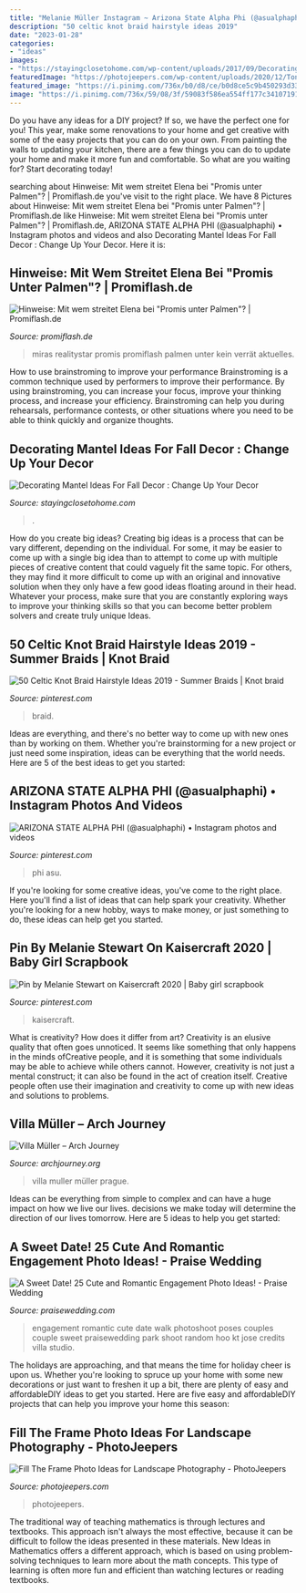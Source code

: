 ```yaml
---
title: "Melanie Müller Instagram ~ Arizona State Alpha Phi (@asualphaphi) • Instagram Photos And Videos"
description: "50 celtic knot braid hairstyle ideas 2019"
date: "2023-01-28"
categories:
- "ideas"
images:
- "https://stayingclosetohome.com/wp-content/uploads/2017/09/Decorating-Mantel-Ideas-For-Fall-Decor.png"
featuredImage: "https://photojeepers.com/wp-content/uploads/2020/12/Tony-Kendrick-fill-the-frame.jpg"
featured_image: "https://i.pinimg.com/736x/b0/d8/ce/b0d8ce5c9b450293d3327bbe85720f8b.jpg"
image: "https://i.pinimg.com/736x/59/08/3f/59083f586ea554ff177c341071916977.jpg"
---
```



Do you have any ideas for a DIY project? If so, we have the perfect one for you! This year, make some renovations to your home and get creative with some of the easy projects that you can do on your own. From painting the walls to updating your kitchen, there are a few things you can do to update your home and make it more fun and comfortable. So what are you waiting for? Start decorating today!

	

		
searching about Hinweise: Mit wem streitet Elena bei &quot;Promis unter Palmen&quot;? | Promiflash.de you've visit to the right place. We have 8 Pictures about Hinweise: Mit wem streitet Elena bei &quot;Promis unter Palmen&quot;? | Promiflash.de like Hinweise: Mit wem streitet Elena bei &quot;Promis unter Palmen&quot;? | Promiflash.de, ARIZONA STATE ALPHA PHI (@asualphaphi) • Instagram photos and videos and also Decorating Mantel Ideas For Fall Decor : Change Up Your Decor. Here it is:
		
    
## Hinweise: Mit Wem Streitet Elena Bei &quot;Promis Unter Palmen&quot;? | Promiflash.de

<img loading=lazy src="https://content4.promiflash.de/article-images/video_1080/elena-miras-posiert-13.jpg" onerror="this.onerror=null;this.src='https://tse4.mm.bing.net/th?id=OIP.b2lRuSQhNZJEXJ8Gqi-zbwHaEK&amp;pid=15.1';" alt="Hinweise: Mit wem streitet Elena bei &quot;Promis unter Palmen&quot;? | Promiflash.de">

_Source: promiflash.de_

>miras realitystar promis promiflash palmen unter kein verrät aktuelles. 

	

How to use brainstroming to improve your performance
Brainstroming is a common technique used by performers to improve their performance. By using brainstroming, you can increase your focus, improve your thinking process, and increase your efficiency. Brainstroming can help you during rehearsals, performance contests, or other situations where you need to be able to think quickly and organize thoughts.

    
## Decorating Mantel Ideas For Fall Decor : Change Up Your Decor

<img loading=lazy src="https://stayingclosetohome.com/wp-content/uploads/2017/09/Decorating-Mantel-Ideas-For-Fall-Decor.png" onerror="this.onerror=null;this.src='https://tse4.mm.bing.net/th?id=OIP.i7KxexKCn-CqN7NLhlXrOQHaOH&amp;pid=15.1';" alt="Decorating Mantel Ideas For Fall Decor : Change Up Your Decor">

_Source: stayingclosetohome.com_

>. 

	

How do you create big ideas?
Creating big ideas is a process that can be vary different, depending on the individual. For some, it may be easier to come up with a single big idea than to attempt to come up with multiple pieces of creative content that could vaguely fit the same topic. For others, they may find it more difficult to come up with an original and innovative solution when they only have a few good ideas floating around in their head. Whatever your process, make sure that you are constantly exploring ways to improve your thinking skills so that you can become better problem solvers and create truly unique Ideas.

    
## 50 Celtic Knot Braid Hairstyle Ideas 2019 - Summer Braids | Knot Braid

<img loading=lazy src="https://i.pinimg.com/736x/9d/a1/5f/9da15ff40cc9f87746a468eadcbdaee2.jpg" onerror="this.onerror=null;this.src='https://tse2.mm.bing.net/th?id=OIP.vkKoWggcCGc-EjvbMDWeWAHaE_&amp;pid=15.1';" alt="50 Celtic Knot Braid Hairstyle Ideas 2019 - Summer Braids | Knot braid">

_Source: pinterest.com_

>braid. 

	

Ideas are everything, and there's no better way to come up with new ones than by working on them. Whether you're brainstorming for a new project or just need some inspiration, ideas can be everything that the world needs. Here are 5 of the best ideas to get you started: 

    
## ARIZONA STATE ALPHA PHI (@asualphaphi) • Instagram Photos And Videos

<img loading=lazy src="https://i.pinimg.com/736x/b0/d8/ce/b0d8ce5c9b450293d3327bbe85720f8b.jpg" onerror="this.onerror=null;this.src='https://tse1.mm.bing.net/th?id=OIP.JDZmO-Rd9_h_Eae42E9veAHaJG&amp;pid=15.1';" alt="ARIZONA STATE ALPHA PHI (@asualphaphi) • Instagram photos and videos">

_Source: pinterest.com_

>phi asu. 

	

If you're looking for some creative ideas, you've come to the right place. Here you'll find a list of ideas that can help spark your creativity. Whether you're looking for a new hobby, ways to make money, or just something to do, these ideas can help get you started.

    
## Pin By Melanie Stewart On Kaisercraft 2020 | Baby Girl Scrapbook

<img loading=lazy src="https://i.pinimg.com/736x/59/08/3f/59083f586ea554ff177c341071916977.jpg" onerror="this.onerror=null;this.src='https://tse3.mm.bing.net/th?id=OIP.ZV4P8pNRhQPj3jFh7KbAsQHaHa&amp;pid=15.1';" alt="Pin by Melanie Stewart on Kaisercraft 2020 | Baby girl scrapbook">

_Source: pinterest.com_

>kaisercraft. 

	

What is creativity? How does it differ from art?
Creativity is an elusive quality that often goes unnoticed. It seems like something that only happens in the minds ofCreative people, and it is something that some individuals may be able to achieve while others cannot. However, creativity is not just a mental construct; it can also be found in the act of creation itself. Creative people often use their imagination and creativity to come up with new ideas and solutions to problems.

    
## Villa Müller – Arch Journey

<img loading=lazy src="http://archjourney.org/wp-content/uploads/2019/05/proj-villa_muller-prague_2-1030x773.jpg" onerror="this.onerror=null;this.src='https://tse3.mm.bing.net/th?id=OIP.Ct-_7or5qxGedzFoL90LzwHaFj&amp;pid=15.1';" alt="Villa Müller – Arch Journey">

_Source: archjourney.org_

>villa muller müller prague. 

	

Ideas can be everything from simple to complex and can have a huge impact on how we live our lives. decisions we make today will determine the direction of our lives tomorrow. Here are 5 ideas to help you get started:

    
## A Sweet Date! 25 Cute And Romantic Engagement Photo Ideas! - Praise Wedding

<img loading=lazy src="http://www.praisewedding.com/wp-content/uploads/2015/05/02-random_walk.jpg" onerror="this.onerror=null;this.src='https://tse4.mm.bing.net/th?id=OIP.4Rco0JMViOCoH4ABO-Ph8wHaPp&amp;pid=15.1';" alt="A Sweet Date! 25 Cute and Romantic Engagement Photo Ideas! - Praise Wedding">

_Source: praisewedding.com_

>engagement romantic cute date walk photoshoot poses couples couple sweet praisewedding park shoot random hoo kt jose credits villa studio. 

	

The holidays are approaching, and that means the time for holiday cheer is upon us. Whether you're looking to spruce up your home with some new decorations or just want to freshen it up a bit, there are plenty of easy and affordableDIY ideas to get you started. Here are five easy and affordableDIY projects that can help you improve your home this season: 

    
## Fill The Frame Photo Ideas For Landscape Photography - PhotoJeepers

<img loading=lazy src="https://photojeepers.com/wp-content/uploads/2020/12/Tony-Kendrick-fill-the-frame.jpg" onerror="this.onerror=null;this.src='https://tse4.mm.bing.net/th?id=OIP.bvHxmCX4XneA4tKdKOMyAAHaLH&amp;pid=15.1';" alt="Fill The Frame Photo Ideas for Landscape Photography - PhotoJeepers">

_Source: photojeepers.com_

>photojeepers. 

	

The traditional way of teaching mathematics is through lectures and textbooks. This approach isn't always the most effective, because it can be difficult to follow the ideas presented in these materials. New Ideas in Mathematics offers a different approach, which is based on using problem-solving techniques to learn more about the math concepts. This type of learning is often more fun and efficient than watching lectures or reading textbooks.

